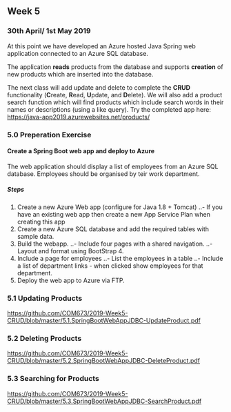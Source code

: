 ## Week 5

###  30th April/ 1st May 2019
At this point we have developed an Azure hosted Java Spring web application connected to an Azure SQL database.

The application **reads** products from the database and supports **creation** of new products which are inserted into the database.

The next class will add update and delete to complete the **CRUD** functionality (**C**reate, **R**ead, **U**pdate, and **D**elete). We will also add a product search function which will find products which include search words in their names or descriptions (using a like query). Try the completed app here: https://java-app2019.azurewebsites.net/products/


### 5.0 Preperation Exercise 

#### Create a Spring Boot web app and deploy to Azure
The web application should display a list of employees from an Azure SQL database. Employees should be organised by teir work department.

##### Steps
1. Create a new Azure Web app (configure for Java 1.8 + Tomcat)
..- If you have an existing web app then create a new App Service Plan when creating this app
2. Create a new Azure SQL database and add the required tables with sample data.
3. Build the webapp.
..- Include four pages with a shared navigation.
..- Layout and format using BootStrap 4.
4. Include a page for employees
..- List the employees in a table
..- Include a list of department links - when clicked show employees for that department.
5. Deploy the web app to Azure via FTP.

### 5.1 Updating Products
https://github.com/COM673/2019-Week5-CRUD/blob/master/5.1.SpringBootWebAppJDBC-UpdateProduct.pdf

### 5.2 Deleting Products
https://github.com/COM673/2019-Week5-CRUD/blob/master/5.2.SpringBootWebAppJDBC-DeleteProduct.pdf

### 5.3 Searching for Products
https://github.com/COM673/2019-Week5-CRUD/blob/master/5.3.SpringBootWebAppJDBC-SearchProduct.pdf
